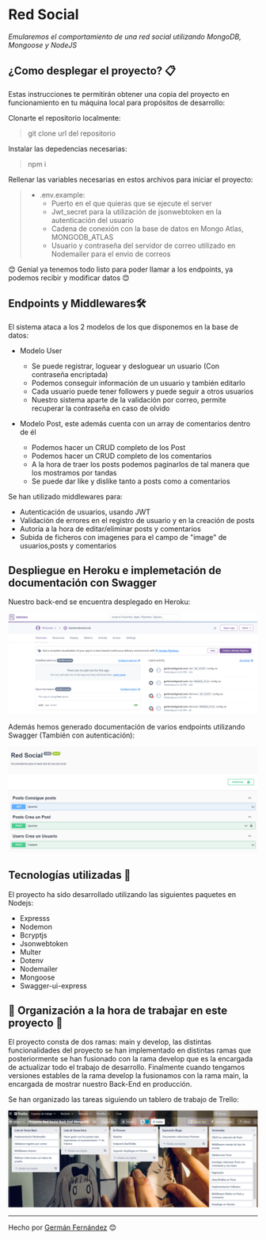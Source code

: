 # Red Social

_Emularemos el comportamiento de una red social utilizando MongoDB, Mongoose y NodeJS_

## ¿Como desplegar el proyecto? 📋

Estas instrucciones te permitirán obtener una copia del proyecto en funcionamiento en tu máquina local para propósitos de desarrollo:

Clonarte el repositorio localmente:
> git clone url del repositorio

Instalar las depedencias necesarias:
> npm i

Rellenar las variables necesarias en estos archivos para iniciar el proyecto:

> - .env.example:
>   -  Puerto en el que quieras que se ejecute el server
>   -  Jwt_secret para la utilización de jsonwebtoken en la autenticación del usuario
>   -  Cadena de conexión con la base de datos en Mongo Atlas, MONGODB_ATLAS
>   -  Usuario y contraseña del servidor de correo utilizado en Nodemailer para el envio de correos


😊 Genial ya tenemos todo listo para poder llamar a los endpoints, ya podemos recibir y modificar datos 😊

## Endpoints y Middlewares🛠️

El sistema ataca a los 2 modelos de los que disponemos en la base de datos:

- Modelo User
    - Se puede registrar, loguear y desloguear un usuario (Con contraseña encriptada)
    - Podemos conseguir información de un usuario y también editarlo
    - Cada usuario puede tener followers y puede seguir a otros usuarios
    - Nuestro sistema aparte de la validación por correo, permite recuperar la contraseña en caso de olvido

- Modelo Post, este además cuenta con un array de comentarios dentro de él
    - Podemos hacer un CRUD completo de los Post 
    - Podemos hacer un CRUD completo de los comentarios
    - A la hora de traer los posts podemos paginarlos de tal manera que los mostramos por tandas
    - Se puede dar like y dislike tanto a posts como a comentarios

Se han utilizado middlewares para:

- Autenticación de usuarios, usando JWT
- Validación de errores en el registro de usuario y en la creación de posts
- Autoría a la hora de editar/eliminar posts y comentarios
- Subida de ficheros con imagenes para el campo de "image" de usuarios,posts y comentarios

## Despliegue en Heroku e implemetación de documentación con Swagger

Nuestro back-end se encuentra desplegado en Heroku:

![foto](./images_github/Heroku.png) 

Además hemos generado documentación de varios endpoints utilizando Swagger (También con autenticación):

![foto](./images_github/Swagger.png) 

## Tecnologías utilizadas 🚀

El proyecto ha sido desarrollado utilizando las siguientes paquetes en Nodejs:

* Expresss
* Nodemon
* Bcryptjs
* Jsonwebtoken
* Multer
* Dotenv
* Nodemailer
* Mongoose
* Swagger-ui-express
  
## 📌 Organización a la hora de trabajar en este proyecto 📌

El proyecto consta de dos ramas: main y develop, las distintas funcionalidades del proyecto se han implementado en distintas ramas que posteriormente se han fusionado con la rama develop que es la encargada de actualizar todo el trabajo de desarrollo. Finalmente cuando tengamos versiones estables de la rama develop la fusionamos con la rama main, la encargada de mostrar nuestro Back-End en producción.

Se han organizado las tareas siguiendo un tablero de trabajo de Trello:

![foto](./images_github/Trello.png) 

---
Hecho por [Germán Fernández](https://github.com/GeerDev) 😊 
